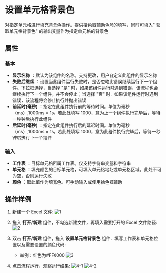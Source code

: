 # 设置单元格背景色

对指定单元格进行填充背景色操作。提供拾色器辅助色号的填写，同时可填入&quot; 获取单元格背景色&quot; 的输出变量作为指定单元格的背景色

## 属性

### 基本

- **显示名称** ：默认为该组件的名称。支持更改，用户自定义此组件的显示名称
- **失败后继续** ：设置当此组件运行失败时，是否忽略此错误继续运行下一个组件。下拉框选择，当选择 "是" 时，如果该组件运行时遇到错误，该流程也会继续执行下一个组件，并不会停止；当选择 "否" 时，如果该组件运行时遇到错误，该流程将会停止执行并抛出错误
- **前延时(毫秒)** ：指定在此组件执行前的等待时间。单位为毫秒（ms）,1000ms = 1s。若此处填写 1000，意为上一个组件执行完毕后，等待一秒钟后执行此组件
- **后延时(毫秒)** ：指定在此组件执行后的延迟时间。单位为毫秒（ms）,1000ms = 1s。若此处填写 1000，意为此组件执行完毕后，等待一秒钟后执行下一个组件

### 输入

- **工作表** ：目标单元格所属工作表。仅支持字符串变量和字符串
- **单元格** ：填充颜色的目标单元格，可填入单元格地址或单元格区域。此处不可为空，否则运行失败
- **颜色** ：取此值作为填充色。可手动输入或使用拾色器辅助

## 操作样例

1. 新建一个 Excel 文件:
    ![1](https://docimages.blob.core.chinacloudapi.cn/images/Activities/wps20.png)

2. 拖入 **打开/新建** 组件，不勾选新建文件，再填入需要打开的 Excel 文件路径:
    ![2](https://docimages.blob.core.chinacloudapi.cn/images/Activities/wps5.png)

3. 双击 **打开/新建** 组件，拖入 **设置单元格背景色** 组件，填写工作表和单元格位置以及需要设置的颜色代码:
    - 举例：红色为#FF0000
    ![3](https://docimages.blob.core.chinacloudapi.cn/images/Activities/wps21.png)

4. 点击流程运行，观察运行结果:
    ![4-1](https://docimages.blob.core.chinacloudapi.cn/images/Activities/wps22.png)
    ![4-2](https://docimages.blob.core.chinacloudapi.cn/images/Activities/wps23.png)
